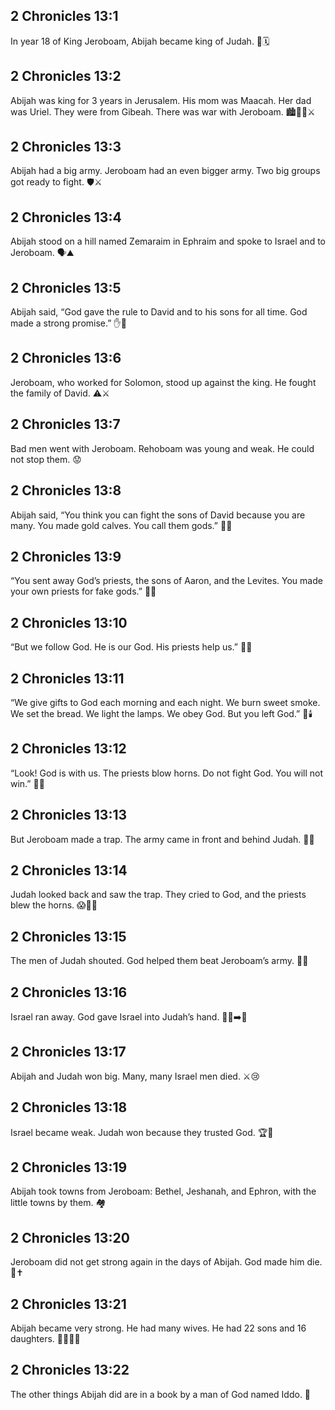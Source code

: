 ## 2 Chronicles 13:1
In year 18 of King Jeroboam, Abijah became king of Judah. 👑🗓️
## 2 Chronicles 13:2
Abijah was king for 3 years in Jerusalem. His mom was Maacah. Her dad was Uriel. They were from Gibeah. There was war with Jeroboam. 🏙️👩‍👦⚔️
## 2 Chronicles 13:3
Abijah had a big army. Jeroboam had an even bigger army. Two big groups got ready to fight. 🛡️⚔️
## 2 Chronicles 13:4
Abijah stood on a hill named Zemaraim in Ephraim and spoke to Israel and to Jeroboam. 🗣️⛰️
## 2 Chronicles 13:5
Abijah said, “God gave the rule to David and to his sons for all time. God made a strong promise.” ✋📜
## 2 Chronicles 13:6
Jeroboam, who worked for Solomon, stood up against the king. He fought the family of David. ⚠️⚔️
## 2 Chronicles 13:7
Bad men went with Jeroboam. Rehoboam was young and weak. He could not stop them. 😟
## 2 Chronicles 13:8
Abijah said, “You think you can fight the sons of David because you are many. You made gold calves. You call them gods.” 🐄✨
## 2 Chronicles 13:9
“You sent away God’s priests, the sons of Aaron, and the Levites. You made your own priests for fake gods.” 🚫⛪
## 2 Chronicles 13:10
“But we follow God. He is our God. His priests help us.” 🙏⛪
## 2 Chronicles 13:11
“We give gifts to God each morning and each night. We burn sweet smoke. We set the bread. We light the lamps. We obey God. But you left God.” 🍞🕯️
## 2 Chronicles 13:12
“Look! God is with us. The priests blow horns. Do not fight God. You will not win.” 📣🛑
## 2 Chronicles 13:13
But Jeroboam made a trap. The army came in front and behind Judah. 🎯🔁
## 2 Chronicles 13:14
Judah looked back and saw the trap. They cried to God, and the priests blew the horns. 😱🙏📣
## 2 Chronicles 13:15
The men of Judah shouted. God helped them beat Jeroboam’s army. 📣✊
## 2 Chronicles 13:16
Israel ran away. God gave Israel into Judah’s hand. 🏃‍♂️➡️🫱
## 2 Chronicles 13:17
Abijah and Judah won big. Many, many Israel men died. ⚔️😢
## 2 Chronicles 13:18
Israel became weak. Judah won because they trusted God. 🏆🙏
## 2 Chronicles 13:19
Abijah took towns from Jeroboam: Bethel, Jeshanah, and Ephron, with the little towns by them. 🏘️
## 2 Chronicles 13:20
Jeroboam did not get strong again in the days of Abijah. God made him die. 🛌✝️
## 2 Chronicles 13:21
Abijah became very strong. He had many wives. He had 22 sons and 16 daughters. 👨‍👩‍👧‍👦
## 2 Chronicles 13:22
The other things Abijah did are in a book by a man of God named Iddo. 📖
